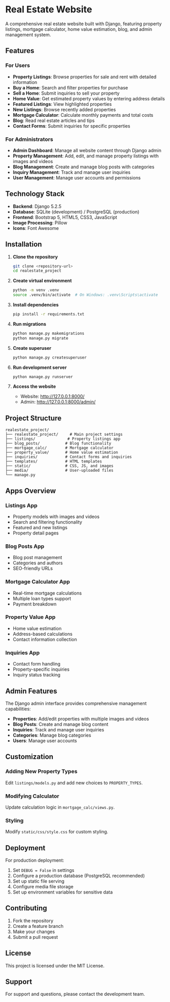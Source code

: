 # Real Estate Website

A comprehensive real estate website built with Django, featuring property listings, mortgage calculator, home value estimation, blog, and admin management system.

## Features

### For Users
- **Property Listings**: Browse properties for sale and rent with detailed information
- **Buy a Home**: Search and filter properties for purchase
- **Sell a Home**: Submit inquiries to sell your property
- **Home Value**: Get estimated property values by entering address details
- **Featured Listings**: View highlighted properties
- **New Listings**: Browse recently added properties
- **Mortgage Calculator**: Calculate monthly payments and total costs
- **Blog**: Read real estate articles and tips
- **Contact Forms**: Submit inquiries for specific properties

### For Administrators
- **Admin Dashboard**: Manage all website content through Django admin
- **Property Management**: Add, edit, and manage property listings with images and videos
- **Blog Management**: Create and manage blog posts with categories
- **Inquiry Management**: Track and manage user inquiries
- **User Management**: Manage user accounts and permissions

## Technology Stack

- **Backend**: Django 5.2.5
- **Database**: SQLite (development) / PostgreSQL (production)
- **Frontend**: Bootstrap 5, HTML5, CSS3, JavaScript
- **Image Processing**: Pillow
- **Icons**: Font Awesome

## Installation

1. **Clone the repository**
   ```bash
   git clone <repository-url>
   cd realestate_project
   ```

2. **Create virtual environment**
   ```bash
   python -m venv .venv
   source .venv/bin/activate  # On Windows: .venv\Scripts\activate
   ```

3. **Install dependencies**
   ```bash
   pip install -r requirements.txt
   ```

4. **Run migrations**
   ```bash
   python manage.py makemigrations
   python manage.py migrate
   ```

5. **Create superuser**
   ```bash
   python manage.py createsuperuser
   ```

6. **Run development server**
   ```bash
   python manage.py runserver
   ```

7. **Access the website**
   - Website: http://127.0.0.1:8000/
   - Admin: http://127.0.0.1:8000/admin/

## Project Structure

```
realestate_project/
├── realestate_project/     # Main project settings
├── listings/              # Property listings app
├── blog_posts/           # Blog functionality
├── mortgage_calc/        # Mortgage calculator
├── property_value/       # Home value estimation
├── inquiries/            # Contact forms and inquiries
├── templates/            # HTML templates
├── static/               # CSS, JS, and images
├── media/                # User-uploaded files
└── manage.py
```

## Apps Overview

### Listings App
- Property models with images and videos
- Search and filtering functionality
- Featured and new listings
- Property detail pages

### Blog Posts App
- Blog post management
- Categories and authors
- SEO-friendly URLs

### Mortgage Calculator App
- Real-time mortgage calculations
- Multiple loan types support
- Payment breakdown

### Property Value App
- Home value estimation
- Address-based calculations
- Contact information collection

### Inquiries App
- Contact form handling
- Property-specific inquiries
- Inquiry status tracking

## Admin Features

The Django admin interface provides comprehensive management capabilities:

- **Properties**: Add/edit properties with multiple images and videos
- **Blog Posts**: Create and manage blog content
- **Inquiries**: Track and manage user inquiries
- **Categories**: Manage blog categories
- **Users**: Manage user accounts

## Customization

### Adding New Property Types
Edit `listings/models.py` and add new choices to `PROPERTY_TYPES`.

### Modifying Calculator
Update calculation logic in `mortgage_calc/views.py`.

### Styling
Modify `static/css/style.css` for custom styling.

## Deployment

For production deployment:

1. Set `DEBUG = False` in settings
2. Configure a production database (PostgreSQL recommended)
3. Set up static file serving
4. Configure media file storage
5. Set up environment variables for sensitive data

## Contributing

1. Fork the repository
2. Create a feature branch
3. Make your changes
4. Submit a pull request

## License

This project is licensed under the MIT License.

## Support

For support and questions, please contact the development team.
